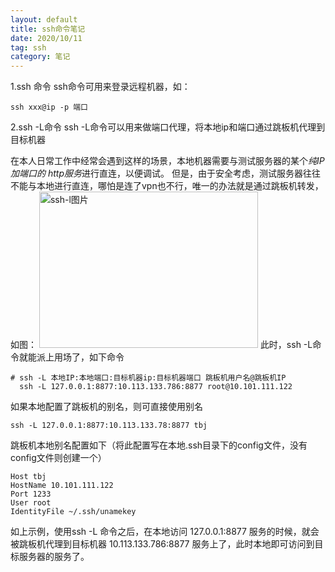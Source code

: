 ```yaml
---
layout: default
title: ssh命令笔记
date: 2020/10/11
tag: ssh
category: 笔记
---
```



1.ssh 命令
ssh命令可用来登录远程机器，如：
```shell
ssh xxx@ip -p 端口
```

2.ssh -L命令
ssh -L命令可以用来做端口代理，将本地ip和端口通过跳板机代理到目标机器

在本人日常工作中经常会遇到这样的场景，本地机器需要与测试服务器的某个*纯IP加端口的 http服务*进行直连，以便调试。
但是，由于安全考虑，测试服务器往往不能与本地进行直连，哪怕是连了vpn也不行，唯一的办法就是通过跳板机转发，如图：
<img src="http://zhoushirong.github.io/img/ssh-l.png" alt="ssh-l图片" width="350" height="250">
此时，ssh -L命令就能派上用场了，如下命令
```shell
# ssh -L 本地IP:本地端口:目标机器ip:目标机器端口 跳板机用户名@跳板机IP
  ssh -L 127.0.0.1:8877:10.113.133.786:8877 root@10.101.111.122
```

如果本地配置了跳板机的别名，则可直接使用别名
```shell
ssh -L 127.0.0.1:8877:10.113.133.78:8877 tbj
```
跳板机本地别名配置如下（将此配置写在本地.ssh目录下的config文件，没有config文件则创建一个）
```shell
Host tbj
HostName 10.101.111.122
Port 1233
User root
IdentityFile ~/.ssh/unamekey
```
如上示例，使用ssh -L 命令之后，在本地访问 127.0.0.1:8877 服务的时候，就会被跳板机代理到目标机器 10.113.133.786:8877 服务上了，此时本地即可访问到目标服务器的服务了。
